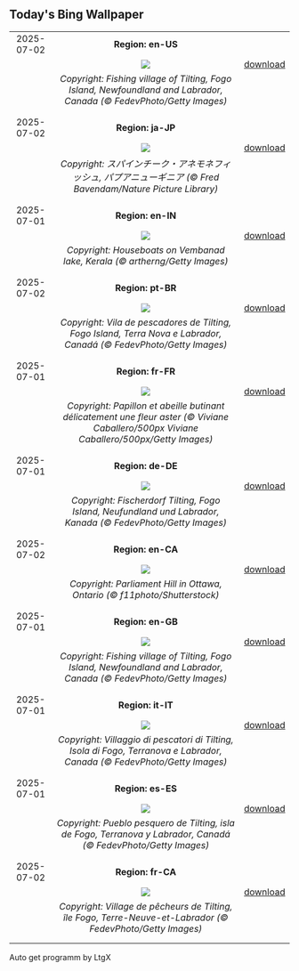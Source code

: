 ## Today's Bing Wallpaper
|      |      |      |
| :----: | :----: | :----: |
|2025-07-02|**Region: en-US**||
||![](https://www.bing.com/th?id=OHR.CanadaDayFogo_EN-US0231478181_UHD.jpg&pid=hp&w=1152&h=648&rs=1&c=4)| [download](https://www.bing.com/th?id=OHR.CanadaDayFogo_EN-US0231478181_UHD.jpg)|
||*Copyright: Fishing village of Tilting, Fogo Island, Newfoundland and Labrador, Canada (© FedevPhoto/Getty Images)*
||
|||
|2025-07-02|**Region: ja-JP**||
||![](https://www.bing.com/th?id=OHR.MaroonClownfish_JA-JP7352602108_UHD.jpg&pid=hp&w=1152&h=648&rs=1&c=4)| [download](https://www.bing.com/th?id=OHR.MaroonClownfish_JA-JP7352602108_UHD.jpg)|
||*Copyright: スパインチーク・アネモネフィッシュ, パプアニューギニア (© Fred Bavendam/Nature Picture Library)*
||
|||
|2025-07-01|**Region: en-IN**||
||![](https://www.bing.com/th?id=OHR.KeralaHouseboats_EN-IN3537088049_UHD.jpg&pid=hp&w=1152&h=648&rs=1&c=4)| [download](https://www.bing.com/th?id=OHR.KeralaHouseboats_EN-IN3537088049_UHD.jpg)|
||*Copyright: Houseboats on Vembanad lake, Kerala (© artherng/Getty Images)*
||
|||
|2025-07-02|**Region: pt-BR**||
||![](https://www.bing.com/th?id=OHR.CanadaDayFogo_PT-BR9552354869_UHD.jpg&pid=hp&w=1152&h=648&rs=1&c=4)| [download](https://www.bing.com/th?id=OHR.CanadaDayFogo_PT-BR9552354869_UHD.jpg)|
||*Copyright: Vila de pescadores de Tilting, Fogo Island, Terra Nova e Labrador, Canadá (© FedevPhoto/Getty Images)*
||
|||
|2025-07-01|**Region: fr-FR**||
||![](https://www.bing.com/th?id=OHR.ButterflyPurpleFlower_FR-FR7407948243_UHD.jpg&pid=hp&w=1152&h=648&rs=1&c=4)| [download](https://www.bing.com/th?id=OHR.ButterflyPurpleFlower_FR-FR7407948243_UHD.jpg)|
||*Copyright: Papillon et abeille butinant délicatement une fleur aster (© Viviane Caballero/500px Viviane Caballero/500px/Getty Images)*
||
|||
|2025-07-01|**Region: de-DE**||
||![](https://www.bing.com/th?id=OHR.CanadaDayFogo_DE-DE8180601933_UHD.jpg&pid=hp&w=1152&h=648&rs=1&c=4)| [download](https://www.bing.com/th?id=OHR.CanadaDayFogo_DE-DE8180601933_UHD.jpg)|
||*Copyright: Fischerdorf Tilting, Fogo Island, Neufundland und Labrador, Kanada (© FedevPhoto/Getty Images)*
||
|||
|2025-07-02|**Region: en-CA**||
||![](https://www.bing.com/th?id=OHR.Canada25Day_EN-CA2287928069_UHD.jpg&pid=hp&w=1152&h=648&rs=1&c=4)| [download](https://www.bing.com/th?id=OHR.Canada25Day_EN-CA2287928069_UHD.jpg)|
||*Copyright: Parliament Hill in Ottawa, Ontario (© f11photo/Shutterstock)*
||
|||
|2025-07-01|**Region: en-GB**||
||![](https://www.bing.com/th?id=OHR.CanadaDayFogo_EN-GB1957442949_UHD.jpg&pid=hp&w=1152&h=648&rs=1&c=4)| [download](https://www.bing.com/th?id=OHR.CanadaDayFogo_EN-GB1957442949_UHD.jpg)|
||*Copyright: Fishing village of Tilting, Fogo Island, Newfoundland and Labrador, Canada (© FedevPhoto/Getty Images)*
||
|||
|2025-07-01|**Region: it-IT**||
||![](https://www.bing.com/th?id=OHR.CanadaDayFogo_IT-IT2208843144_UHD.jpg&pid=hp&w=1152&h=648&rs=1&c=4)| [download](https://www.bing.com/th?id=OHR.CanadaDayFogo_IT-IT2208843144_UHD.jpg)|
||*Copyright: Villaggio di pescatori di Tilting, Isola di Fogo, Terranova e Labrador, Canada (© FedevPhoto/Getty Images)*
||
|||
|2025-07-01|**Region: es-ES**||
||![](https://www.bing.com/th?id=OHR.CanadaDayFogo_ES-ES1121865641_UHD.jpg&pid=hp&w=1152&h=648&rs=1&c=4)| [download](https://www.bing.com/th?id=OHR.CanadaDayFogo_ES-ES1121865641_UHD.jpg)|
||*Copyright: Pueblo pesquero de Tilting, isla de Fogo, Terranova y Labrador, Canadá (© FedevPhoto/Getty Images)*
||
|||
|2025-07-02|**Region: fr-CA**||
||![](https://www.bing.com/th?id=OHR.CanadaDayFogo_FR-CA2667596304_UHD.jpg&pid=hp&w=1152&h=648&rs=1&c=4)| [download](https://www.bing.com/th?id=OHR.CanadaDayFogo_FR-CA2667596304_UHD.jpg)|
||*Copyright: Village de pêcheurs de Tilting, île Fogo, Terre-Neuve-et-Labrador (© FedevPhoto/Getty Images)*
||
|||

Auto get programm by LtgX
